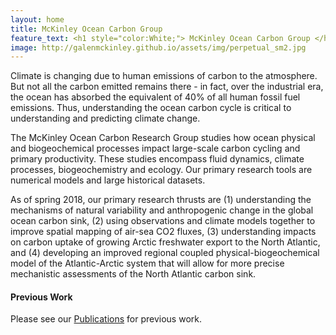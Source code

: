 ```yaml
---
layout: home
title: McKinley Ocean Carbon Group 
feature_text: <h1 style="color:White;"> McKinley Ocean Carbon Group </h1>
image: http://galenmckinley.github.io/assets/img/perpetual_sm2.jpg
---
```


Climate is changing due to human emissions of carbon to the atmosphere. But not all the carbon emitted remains there - in fact, over the industrial era, the ocean has absorbed the equivalent of 40% of all human fossil fuel emissions. Thus, understanding the ocean carbon cycle is critical to understanding and predicting climate change.

The McKinley Ocean Carbon Research Group studies how ocean physical and biogeochemical processes impact large-scale carbon cycling and primary productivity. These studies encompass fluid dynamics, climate processes, biogeochemistry and ecology.  Our primary research tools are numerical models and large historical datasets.  

As of spring 2018, our primary research thrusts are (1) understanding the mechanisms of natural variability and anthropogenic change in the global ocean carbon sink, (2) using observations and climate models together to improve spatial mapping of air-sea CO2 fluxes, (3) understanding impacts on carbon uptake of growing Arctic freshwater export to the North Atlantic, and (4) developing an improved regional coupled physical-biogeochemical model of the Atlantic-Arctic system that will allow for more precise mechanistic assessments of the North Atlantic carbon sink. 


#### Previous Work  
Please see our [Publications]({{site.baseurl}}/publications) for previous work.



